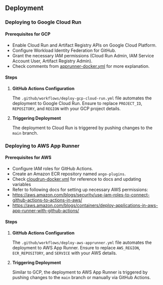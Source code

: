 ## Deployment

### Deploying to Google Cloud Run

#### Prerequisites for GCP

- Enable Cloud Run and Artifact Registry APIs on Google Cloud Platform.
- Configure Workload Identity Federation for GitHub.
- Grant the necessary IAM permissions (Cloud Run Admin, IAM Service Account User, Artifact Registry Admin).
- Check comments from [apprunner-docker.yml](.github%2Fworkflows%2Fapprunner-docker.yml) for more explanation.

#### Steps

1. **GitHub Actions Configuration**

    The `.github/workflows/deploy-gcp-cloud-run.yml` file automates the deployment to Google Cloud Run. Ensure to replace `PROJECT_ID`, `REPOSITORY`, and `REGION` with your GCP project details.

2. **Triggering Deployment**

    The deployment to Cloud Run is triggered by pushing changes to the `main` branch.

### Deploying to AWS App Runner

#### Prerequisites for AWS

- Configure IAM roles for GitHub Actions.
- Create an Amazon ECR repository named `ango-plugins`.
- Check [cloudrun-docker.yml](.github%2Fworkflows%2Fcloudrun-docker.yml) for reference to docs and updating variables
- Refer to following docs for setting up necessary AWS permissions:
- https://aws.amazon.com/blogs/security/use-iam-roles-to-connect-github-actions-to-actions-in-aws/
- https://aws.amazon.com/blogs/containers/deploy-applications-in-aws-app-runner-with-github-actions/

#### Steps

1. **GitHub Actions Configuration**

    The `.github/workflows/deploy-aws-apprunner.yml` file automates the deployment to AWS App Runner. Ensure to replace `AWS_REGION`, `ECR_REPOSITORY`, and `SERVICE` with your AWS details.

2. **Triggering Deployment**

    Similar to GCP, the deployment to AWS App Runner is triggered by pushing changes to the `main` branch or manually via GitHub Actions.
